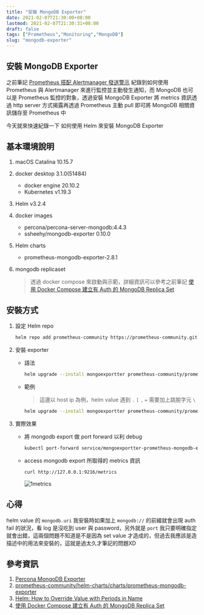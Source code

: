 ```yaml
---
title: "安裝 MongoDB Exporter"
date: 2021-02-07T21:30:00+08:00
lastmod: 2021-02-07T21:30:31+08:00
draft: false
tags: ["Prometheus","Monitoring","MongoDB"]
slug: "mongodb-exporter"
---
```


## 安裝 MongoDB Exporter

之前筆記 [Prometheus 搭配 Alertmanager 發送警示](https://blog.yowko.com/prometheus-alertmanager/) 紀錄到如何使用 Prometheus 與 Alertmanager 來進行監控並主動發生通知，而 MongoDB 也可以是 Prometheus 監控的對象，透過安裝 MongoDB Exporter 將 metrics 資訊透過 http server 方式揭露再透過 Prometheus 主動 pull 即可將 MongoDB 相關資訊儲存至 Prometheus 中

今天就來快速紀錄一下 如何使用 Helm 來安裝 MongoDB Exporter

## 基本環境說明

1. macOS Catalina 10.15.7
2. docker desktop 3.1.0(51484)

   - docker engine 20.10.2
   - Kubernetes v1.19.3

3. Helm v3.2.4
4. docker images

    - percona/percona-server-mongodb:4.4.3
    - ssheehy/mongodb-exporter 0.10.0

5. Helm charts

    - prometheus-mongodb-exporter-2.8.1

6. mongodb replicaset

    > 透過 docker compose 來啟動與示範，詳細資訊可以參考之前筆記 [使用 Docker Compose 建立有 Auth 的 MongoDB Replica Set](/docker-compose-mongodb-replica-set-with-auth/)

## 安裝方式

1. 設定 Helm repo

    ```bash
    helm repo add prometheus-community https://prometheus-community.github.io/helm-charts && helm update
    ```

2. 安裝 exporter

    - 語法

        ```bash
        helm upgrade --install mongoexportter prometheus-community/prometheus-mongodb-exporter --set mongodb.uri="{username}:{passowrd}@{mongo_host1}\:{mongo_port1}\,{mongo_host2}\:{mongo_port2}\,{mongo_host3}\:{mongo_port3}"
        ```

    - 範例

        > 這邊以 host ip 為例，helm value 遇到 `.` `[` `,` `=` 需要加上跳脫字元 `\`

        ```bash
        helm upgrade --install mongoexportter prometheus-community/prometheus-mongodb-exporter --set mongodb.uri="root:pass\.123@192\.168\.50\.97:27017\,192\.168\.50\.97:27027\,192\.168\.50\.97:27037"
        ```

3. 實際效果

    - 將 mongodb export 做 port forward 以利 debug

        ```bash
        kubectl port-forward service/mongoexportter-prometheus-mongodb-exporter 9216
        ```

    - access mongodb export 所取得的 metrics 資訊

        ```bash
        curl http://127.0.0.1:9216/metrics
        ```

        ![1metrics](https://user-images.githubusercontent.com/3851540/107150865-e2730180-699a-11eb-98a0-f0bc8b7f7649.png)

## 心得

helm value 的 `mongodb.uri` 我安裝時如果加上 `mongodb://` 的前綴就會出現 auth fail 的狀況，看 log 是沒吃到 user 與 password，另外就是 `port` 我只要明確指定就會出錯，這兩個問題不知道是不是因為 set value 才造成的，但過去我應該是造描述中的用法來安裝的，這就是過太久才筆記的問題XD

## 參考資訊

1. [Percona MongoDB Exporter](https://github.com/percona/mongodb_exporter)
2. [prometheus-community/helm-charts/charts/prometheus-mongodb-exporter](https://github.com/prometheus-community/helm-charts/tree/main/charts/prometheus-mongodb-exporter)
3. [Helm: How to Override Value with Periods in Name](https://stackoverflow.com/a/66031634)
4. [使用 Docker Compose 建立有 Auth 的 MongoDB Replica Set](/docker-compose-mongodb-replica-set-with-auth/)
